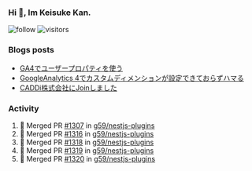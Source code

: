 ### Hi 👋, Im Keisuke Kan.

<!--
**9renpoto/9renpoto** is a ✨ _special_ ✨ repository because its `README.md` (this file) appears on your GitHub profile.

Here are some ideas to get you started:

- 🔭 I’m currently working on ...
- 🌱 I’m currently learning ...
- 👯 I’m looking to collaborate on ...
- 🤔 I’m looking for help with ...
- 💬 Ask me about ...
- 📫 How to reach me: ...
- 😄 Pronouns: ...
- ⚡ Fun fact: ...
-->

![follow](https://img.shields.io/github/followers/9renpoto?label=Follow&style=social)
![visitors](https://komarev.com/ghpvc/?username=9renpoto&label=Profile%20views&color=0e75b6&style=flat)

### Blogs posts

<!-- BLOG-POST-LIST:START -->
- [GA4でユーザープロパティを使う](https://9renpoto.dev/2021/02/21/google-analytics-4-user-properties/)
- [GoogleAnalytics 4でカスタムディメンションが設定できておらずハマる](https://9renpoto.dev/2021/02/13/google-analytics-4/)
- [CADDi株式会社にJoinしました](https://9renpoto.dev/2020/12/05/join/)
<!-- BLOG-POST-LIST:END -->

### Activity

<!--START_SECTION:activity-->
1. 🎉 Merged PR [#1307](https://github.com/g59/nestjs-plugins/pull/1307) in [g59/nestjs-plugins](https://github.com/g59/nestjs-plugins)
2. 🎉 Merged PR [#1316](https://github.com/g59/nestjs-plugins/pull/1316) in [g59/nestjs-plugins](https://github.com/g59/nestjs-plugins)
3. 🎉 Merged PR [#1318](https://github.com/g59/nestjs-plugins/pull/1318) in [g59/nestjs-plugins](https://github.com/g59/nestjs-plugins)
4. 🎉 Merged PR [#1319](https://github.com/g59/nestjs-plugins/pull/1319) in [g59/nestjs-plugins](https://github.com/g59/nestjs-plugins)
5. 🎉 Merged PR [#1320](https://github.com/g59/nestjs-plugins/pull/1320) in [g59/nestjs-plugins](https://github.com/g59/nestjs-plugins)
<!--END_SECTION:activity-->

<!--START_SECTION:waka-->
<!--END_SECTION:waka-->